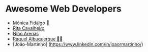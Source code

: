 # **Awesome Web Developers**

<!-- prettier-ignore-start -->

- [Mónica Fidalgo 🦊](https://twitter.com/coding_mermaid)
- [Rita Cavalheiro](https://ritacavalheiro-portfolio.netlify.app/)
- [Niño Arenas](https://github.com/ntb-arenas)
- [Raquel Albuquerque 🔭🌠 ](https://github.com/raquelmgalbuquerque)
- [João-Martinho] (https://www.linkedin.com/in/joaormartinho/)
